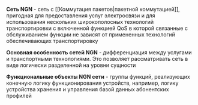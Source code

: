 **Сеть NGN** - сеть с [[Коммутация пакетов|пакетной коммутацией]], пригодная для предоставления услуг электросвязи и для использования нескольких широкополосных технологий транспортировки с включенной функцией QoS в которой связанные
с обслуживанием функции не зависят от примененных технологий обеспечивающих транспортировку

**Основная особенность сетей NGN** - дифференциация между услугами и транспортными технологиями. Это позволяет рассматривать сеть в виде логически разделенной на уровни сущности

**Функциональные объекты NGN сети** - группы функций, реализующих конечную логику функционирования устройств, например, логику устройства хранения и управления базой данных абонентских профилей
